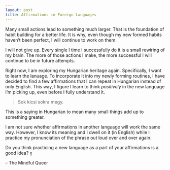 ```yaml
---
layout: post
title: Affirmations in Foreign Languages
---
```


Many small actions lead to something much larger. That is the foundation of habit building for a better life. It is why, even though my new formed habits haven’t been perfect, I will continue to work on them. 

I will not give up. Every single I time I successfully do it is a small rewiring of my brain. The more of those actions I make, the more successful I will continue to be in future attempts. 

Right now, I am exploring my Hungarian heritage again. Specifically, I want to learn the lanuage. To incorporate it into my newly forming routines, I have decided to find a few affirmations that I can repeat in Hungarian instead of only English. This way, I figure I learn to think _positively_ in the new language I’m picking up, even before I fully understand it. 

> Sok kicsi sokra megy.

This is a saying in Hungarian to mean many small things add up to something greater.

I am not sure whether affirmations in another language will work the same way. However, I know its meaning and I dwell on it (in English) while I practice my pronunciation of the phrase out loud over and over again. 

Do you think practicing a new language as a part of your affirmations is a good idea? [x](https://twitter.com/intent/tweet?text=Affirmations%20in%20a%20foreign%20language%20WILL%20or%20WONT%20WORK%20because...&url=http://mindfulqueer.com/2018/02/foreign-language/&hashtags=mindfulness,luckengineer&via=annedorko&in-reply-to=959051506937933824)

– The Mindful Queer
